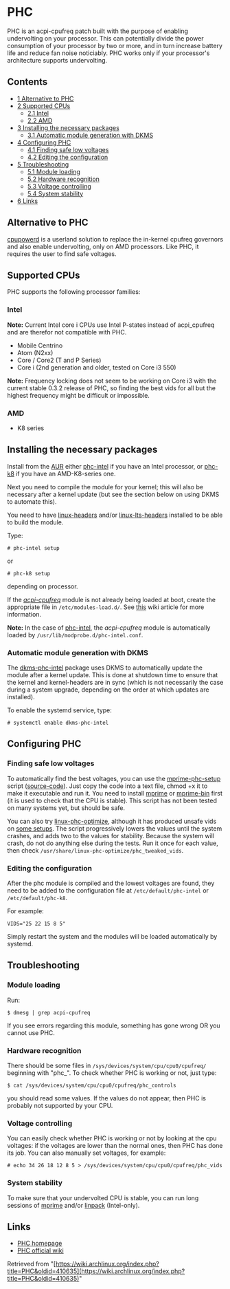 # PHC

PHC is an acpi-cpufreq patch built with the purpose of enabling undervolting on your processor. This can potentially divide the power consumption of your processor by two or more, and in turn increase battery life and reduce fan noise noticiably. PHC works only if your processor's architecture supports undervolting.

## Contents

*   [1 Alternative to PHC](#Alternative_to_PHC)
*   [2 Supported CPUs](#Supported_CPUs)
    *   [2.1 Intel](#Intel)
    *   [2.2 AMD](#AMD)
*   [3 Installing the necessary packages](#Installing_the_necessary_packages)
    *   [3.1 Automatic module generation with DKMS](#Automatic_module_generation_with_DKMS)
*   [4 Configuring PHC](#Configuring_PHC)
    *   [4.1 Finding safe low voltages](#Finding_safe_low_voltages)
    *   [4.2 Editing the configuration](#Editing_the_configuration)
*   [5 Troubleshooting](#Troubleshooting)
    *   [5.1 Module loading](#Module_loading)
    *   [5.2 Hardware recognition](#Hardware_recognition)
    *   [5.3 Voltage controlling](#Voltage_controlling)
    *   [5.4 System stability](#System_stability)
*   [6 Links](#Links)

## Alternative to PHC

[cpupowerd](https://aur.archlinux.org/packages/cpupowerd/) is a userland solution to replace the in-kernel cpufreq governors and also enable undervolting, only on AMD processors. Like PHC, it requires the user to find safe voltages.

## Supported CPUs

PHC supports the following processor families:

### Intel

**Note:** Current Intel core i CPUs use Intel P-states instead of acpi_cpufreq and are therefor not compatible with PHC.

*   Mobile Centrino
*   Atom (N2xx)
*   Core / Core2 (T and P Series)
*   Core i (2nd generation and older, tested on Core i3 550)

**Note:** Frequency locking does not seem to be working on Core i3 with the current stable 0.3.2 release of PHC, so finding the best vids for all but the highest frequency might be difficult or impossible.

### AMD

*   K8 series

## Installing the necessary packages

Install from the [AUR](/index.php/AUR "AUR") either [phc-intel](https://aur.archlinux.org/packages/phc-intel/) if you have an Intel processor, or [phc-k8](https://aur.archlinux.org/packages/phc-k8/) if you have an AMD-K8-series one.

Next you need to compile the module for your kernel; this will also be necessary after a kernel update (but see the section below on using DKMS to automate this).

You need to have [linux-headers](https://www.archlinux.org/packages/?name=linux-headers) and/or [linux-lts-headers](https://www.archlinux.org/packages/?name=linux-lts-headers) installed to be able to build the module.

Type:

```
# phc-intel setup

```

or

```
# phc-k8 setup

```

depending on processor.

If the [_acpi-cpufreq_](/index.php/CPU_frequency_scaling#CPU_frequency_driver "CPU frequency scaling") module is not already being loaded at boot, create the appropriate file in `/etc/modules-load.d/`. See [this](/index.php/Kernel_modules#Loading "Kernel modules") wiki article for more information.

**Note:** In the case of [phc-intel](https://aur.archlinux.org/packages/phc-intel/), the _acpi-cpufreq_ module is automatically loaded by `/usr/lib/modprobe.d/phc-intel.conf`.

### Automatic module generation with DKMS

The [dkms-phc-intel](https://aur.archlinux.org/packages/dkms-phc-intel/) package uses DKMS to automatically update the module after a kernel update. This is done at shutdown time to ensure that the kernel and kernel-headers are in sync (which is not necessarily the case during a system upgrade, depending on the order at which updates are installed).

To enable the systemd service, type:

```
# systemctl enable dkms-phc-intel

```

## Configuring PHC

### Finding safe low voltages

To automatically find the best voltages, you can use the [mprime-phc-setup](https://bbs.archlinux.org/viewtopic.php?pid=1141702#p1141702) script ([source-code](https://bitbucket.org/stqn/shell-tools/src/)). Just copy the code into a text file, chmod +x it to make it executable and run it. You need to install [mprime](https://aur.archlinux.org/packages/mprime/) or [mprime-bin](https://aur.archlinux.org/packages/mprime-bin/) first (it is used to check that the CPU is stable). This script has not been tested on many systems yet, but should be safe.

You can also try [linux-phc-optimize](https://aur.archlinux.org/packages/linux-phc-optimize/), although it has produced unsafe vids on [some setups](https://bbs.archlinux.org/viewtopic.php?pid=1044323#p1044323). The script progressively lowers the values until the system crashes, and adds two to the values for stability. Because the system will crash, do not do anything else during the tests. Run it once for each value, then check `/usr/share/linux-phc-optimize/phc_tweaked_vids`.

### Editing the configuration

After the phc module is compiled and the lowest voltages are found, they need to be added to the configuration file at `/etc/default/phc-intel` or `/etc/default/phc-k8`.

For example:

```
VIDS="25 22 15 8 5"

```

Simply restart the system and the modules will be loaded automatically by systemd.

## Troubleshooting

### Module loading

Run:

```
$ dmesg | grep acpi-cpufreq

```

If you see errors regarding this module, something has gone wrong OR you cannot use PHC.

### Hardware recognition

There should be some files in `/sys/devices/system/cpu/cpu0/cpufreq/` beginning with "phc_". To check whether PHC is working or not, just type:

```
$ cat /sys/devices/system/cpu/cpu0/cpufreq/phc_controls

```

you should read some values. If the values do not appear, then PHC is probably not supported by your CPU.

### Voltage controlling

You can easily check whether PHC is working or not by looking at the cpu voltages: if the voltages are lower than the normal ones, then PHC has done its job. You can also manually set voltages, for example:

```
# echo 34 26 18 12 8 5 > /sys/devices/system/cpu/cpu0/cpufreq/phc_vids

```

### System stability

To make sure that your undervolted CPU is stable, you can run long sessions of [mprime](https://aur.archlinux.org/packages/mprime/) and/or [linpack](https://aur.archlinux.org/packages/linpack/) (Intel-only).

## Links

*   [PHC homepage](http://www.linux-phc.org/)
*   [PHC official wiki](http://www.linux-phc.org/wiki/doku.php)

Retrieved from "[https://wiki.archlinux.org/index.php?title=PHC&oldid=410635](https://wiki.archlinux.org/index.php?title=PHC&oldid=410635)"